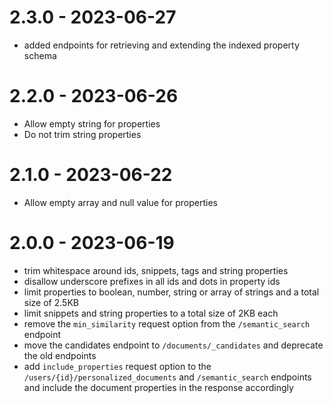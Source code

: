 # 2.3.0 - 2023-06-27

- added endpoints for retrieving and extending the
  indexed property schema

# 2.2.0 - 2023-06-26
- Allow empty string for properties
- Do not trim string properties

# 2.1.0 - 2023-06-22
- Allow empty array and null value for properties

# 2.0.0 - 2023-06-19

- trim whitespace around ids, snippets, tags and string properties
- disallow underscore prefixes in all ids and dots in property ids
- limit properties to boolean, number, string or array of strings and a total size of 2.5KB
- limit snippets and string properties to a total size of 2KB each
- remove the `min_similarity` request option from the `/semantic_search` endpoint
- move the candidates endpoint to `/documents/_candidates` and deprecate the old endpoints
- add `include_properties` request option to the `/users/{id}/personalized_documents` and `/semantic_search` endpoints and include the document properties in the response accordingly
